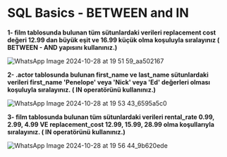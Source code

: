 # SQL Basics - BETWEEN and IN

**1- film tablosunda bulunan tüm sütunlardaki verileri replacement cost değeri 12.99 dan büyük eşit ve 16.99 küçük olma koşuluyla sıralayınız ( BETWEEN - AND yapısını kullanınız.)**

![WhatsApp Image 2024-10-28 at 19 51 59_aa502167](https://github.com/user-attachments/assets/c1904d64-502b-4d05-9828-e78d0fc95b02)

**2- .actor tablosunda bulunan first_name ve last_name sütunlardaki verileri first_name 'Penelope' veya 'Nick' veya 'Ed' değerleri olması koşuluyla sıralayınız. ( IN operatörünü kullanınız.)**

![WhatsApp Image 2024-10-28 at 19 53 43_6595a5c0](https://github.com/user-attachments/assets/0b3fe9d7-c9df-482c-9ee8-7fe75145b6df)

**3- film tablosunda bulunan tüm sütunlardaki verileri rental_rate 0.99, 2.99, 4.99 VE replacement_cost 12.99, 15.99, 28.99 olma koşullarıyla sıralayınız. ( IN operatörünü kullanınız.)**

![WhatsApp Image 2024-10-28 at 19 56 44_9b620ede](https://github.com/user-attachments/assets/c69a0193-b21d-442f-bb97-6516cf825bf7)
